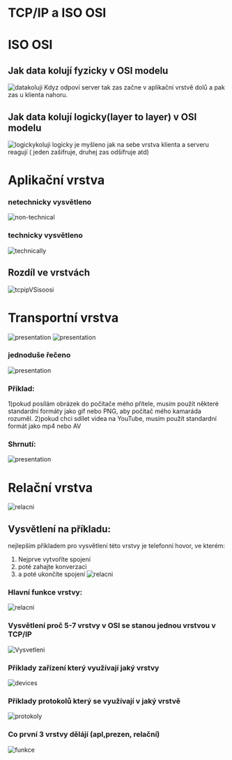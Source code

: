 # TCP/IP a ISO OSI
# ISO OSI
## Jak data kolují fyzicky v OSI modelu
![datakoluji](datakoluji.gif)
Kdyz odpoví server tak zas začne v aplikační vrstvě dolů a pak zas u klienta nahoru.
## Jak data kolují logicky(layer to layer) v OSI modelu
![logickykoluji](logickykoluji.gif)
logicky je myšleno jak na sebe vrstva klienta a serveru reagují ( jeden zašifruje, druhej zas odšifruje atd)
# Aplikační vrstva
### netechnicky vysvětleno
![non-technical](nontechnicalappliation.png)
### technicky vysvětleno
![technically](technically.png)
## Rozdíl ve vrstvách
![tcpipVSisoosi](tcpipVSisoosi.jpg)
# Transportní vrstva
![presentation](presentation.png)
![presentation](prezent2.png)
### jednoduše řečeno
![presentation](prezent3.png)
### Příklad:
1)pokud posílám obrázek do počítače mého přítele, musím použít některé standardní formáty jako gif nebo PNG, aby počítač mého kamaráda rozuměl.
2)pokud chci sdílet videa na YouTube, musím použít standardní formát jako mp4 nebo AV
### Shrnutí:
![presentation](prezen5.png)
# Relační vrstva
![relacni](relacni.png)
## Vysvětlení na příkladu:
nejlepším příkladem pro vysvětlení této vrstvy je
telefonní hovor, ve kterém:
1) Nejprve vytvoříte spojení
2) poté zahajte konverzaci
3) a poté ukončíte spojení
![relacni](relacni.gif)
### Hlavní funkce vrstvy:
![relacni](relační.png)
### Vysvětlení proč 5-7 vrstvy v OSI se stanou jednou vrstvou v TCP/IP
![Vysvetleni](vysvetleniPDU.gif)
### Příklady zařízení který využívají jaký vrstvy
![devices](devices.png)
### Příklady protokolů který se využívají v jaký vrstvě
![protokoly](protokoly.png)
### Co první 3 vrstvy  dělájí (apl,prezen, relační)
![funkce](funkce.png)



